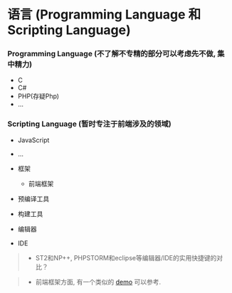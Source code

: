 # 语言 (Programming Language 和 Scripting Language)

### Programming Language (不了解不专精的部分可以考虑先不做, 集中精力)
  - C
  - C#
  - PHP(存疑Php)
  - ...

### Scripting Language (暂时专注于前端涉及的领域)
  - JavaScript
  - ...

- 框架
  - 前端框架

- 预编译工具

- 构建工具

- 编辑器

- IDE

> - ST2和NP++, PHPSTORM和eclipse等编辑器/IDE的实用快捷键的对比？

> - 前端框架方面, 有一个类似的 [demo](http://todomvc.com/) 可以参考.
